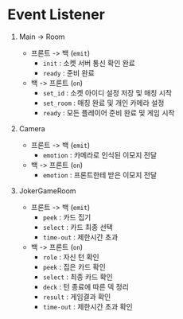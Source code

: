 # Event Listener

1. Main -> Room
    - 프론트 -> 백 (`emit`)
        - `init` : 소켓 서버 통신 확인 완료
        - `ready` : 준비 완료
    - 백 -> 프론트 (`on`)
        - `set_id` : 소켓 아이디 설정 저장 및 매칭 시작
        - `set_room` : 매칭 완료 및 개인 카메라 설정
        - `ready` : 모든 플레이어 준비 완료 및 게임 시작

2. Camera
    - 프론트 -> 백 (`emit`)
        - `emotion` : 카메라로 인식된 이모지 전달
    - 백 -> 프론트 (`on`)
        - `emotion` : 프론트한테 받은 이모지 전달

3. JokerGameRoom
    - 프론트 -> 백 (`emit`)
        - `peek` : 카드 집기
        - `select` : 카드 최종 선택
        - `time-out` : 제한시간 초과
    - 백 -> 프론트 (`on`)
        - `role` : 자신 턴 확인
        - `peek` : 집은 카드 확인
        - `select` : 최종 카드 확인
        - `deck` : 턴 종료에 따른 덱 정리
        - `result` : 게임결과 확인
        - `time-out` : 제한시간 초과 확인
